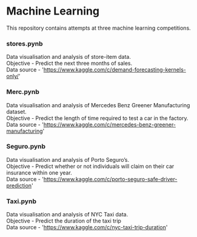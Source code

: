 # Machine Learning
<p> This repository contains attempts at three machine learning competitions.
 </p>

### stores.pynb 
Data visualisation and analysis of store-item data.<br>
Objective   - Predict the next three months of sales.<br>
Data source -  'https://www.kaggle.com/c/demand-forecasting-kernels-only/'

### Merc.pynb 
Data visualisation and analysis of Mercedes Benz Greener Manufacturing dataset.<br>
Objective   - Predict the length of time required to test a car in the factory.<br>
Data source -  'https://www.kaggle.com/c/mercedes-benz-greener-manufacturing'

### Seguro.pynb 
Data visualisation and analysis of Porto Seguro’s.<br>
Objective   - Predict whether or not individuals will claim on their car insurance within one year.<br>
Data source -  'https://www.kaggle.com/c/porto-seguro-safe-driver-prediction'

### Taxi.pynb
Data visualisation and analysis of NYC Taxi data.<br>
Objective    - Predict the duration of the taxi trip<br>
Data source -  'https://www.kaggle.com/c/nyc-taxi-trip-duration'
